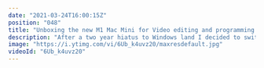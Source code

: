```yaml
---
date: "2021-03-24T16:00:15Z"
position: "048"
title: "Unboxing the new M1 Mac Mini for Video editing and programming."
description: "After a two year hiatus to Windows land I decided to switch back to Apple. PC parts are not in stock and my current beast of a PC actually isn't as stable as I had hoped.\n\nI opted for the new M1 Mac Mini which I maxed out. I have a 1tb 16gb RAM model. I also bought some other goodies like a Caldigit dock and a portable nvme drive.\n\nFollow me here:\nWebsite: https://timbenniks.dev/\nTwitter: https://twitter.com/timbenniks\nGithub: https://github.com/timbenniks"
image: "https://i.ytimg.com/vi/6Ub_k4uvz20/maxresdefault.jpg"
videoId: "6Ub_k4uvz20"
---
```


